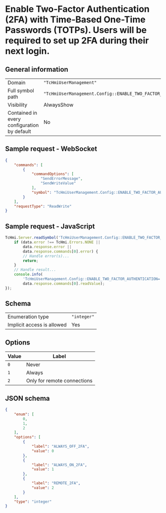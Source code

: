 # Enable Two-Factor Authentication (2FA) with Time-Based One-Time Passwords (TOTPs). Users will be required to set up 2FA during their next login.

## General information

|  |  |
| - | - |
| Domain | `"TcHmiUserManagement"` |
| Full symbol path | `"TcHmiUserManagement.Config::ENABLE_TWO_FACTOR_AUTHENTICATION"` |
| Visibility | AlwaysShow |
| Contained in every configuration by default | No |

## Sample request - WebSocket

```json
{
    "commands": [
        {
            "commandOptions": [
                "SendErrorMessage",
                "SendWriteValue"
            ],
            "symbol": "TcHmiUserManagement.Config::ENABLE_TWO_FACTOR_AUTHENTICATION"
        }
    ],
    "requestType": "ReadWrite"
}
```

## Sample request - JavaScript

```javascript
TcHmi.Server.readSymbol('TcHmiUserManagement.Config::ENABLE_TWO_FACTOR_AUTHENTICATION', data => {
    if (data.error !== TcHmi.Errors.NONE ||
        data.response.error ||
        data.response.commands[0].error) {
        // Handle error(s)...
        return;
    }
    // Handle result...
    console.info(
        'TcHmiUserManagement.Config::ENABLE_TWO_FACTOR_AUTHENTICATION=' +
        data.response.commands[0].readValue);
});
```

## Schema

|  |  |
| - | - |
| Enumeration type | `"integer"` |
| Implicit access is allowed | Yes |

## Options

| Value | Label |
| ----- | ----- |
| `0` | Never |
| `1` | Always |
| `2` | Only for remote connections |

## JSON schema

```json
{
    "enum": [
        0,
        1,
        2
    ],
    "options": [
        {
            "label": "ALWAYS_OFF_2FA",
            "value": 0
        },
        {
            "label": "ALWAYS_ON_2FA",
            "value": 1
        },
        {
            "label": "REMOTE_2FA",
            "value": 2
        }
    ],
    "type": "integer"
}
```
